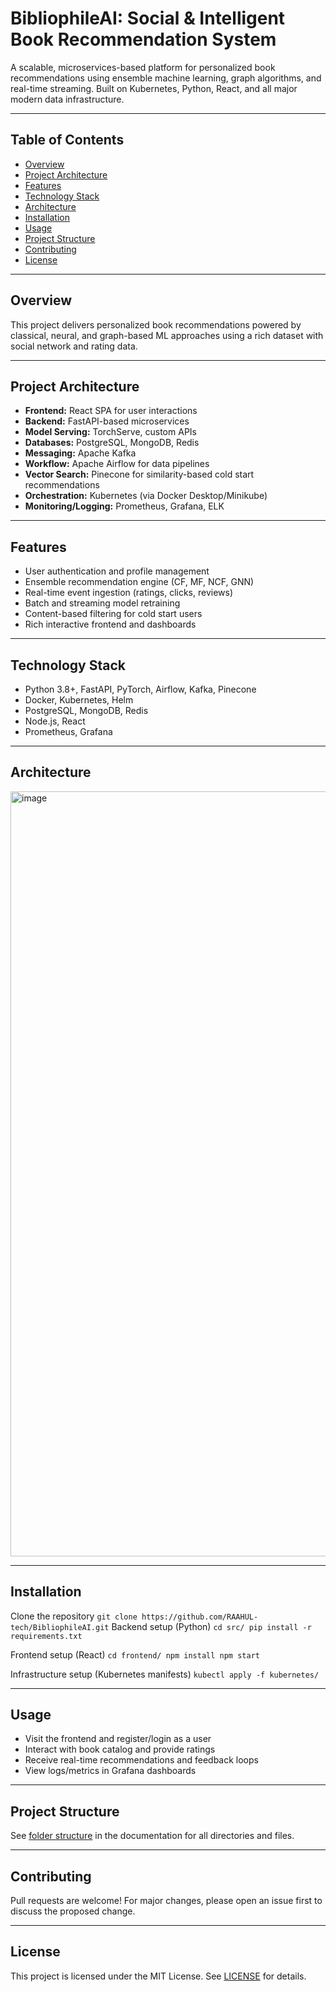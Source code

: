 # BibliophileAI: Social & Intelligent Book Recommendation System

A scalable, microservices-based platform for personalized book recommendations using ensemble machine learning, graph algorithms, and real-time streaming. Built on Kubernetes, Python, React, and all major modern data infrastructure.

---

## Table of Contents

- [Overview](#overview)
- [Project Architecture](#project-architecture)
- [Features](#features)
- [Technology Stack](#technology-stack)
- [Architecture](#architecture)
- [Installation](#installation)
- [Usage](#usage)
- [Project Structure](#project-structure)
- [Contributing](#contributing)
- [License](#license)

---

## Overview

This project delivers personalized book recommendations powered by classical, neural, and graph-based ML approaches using a rich dataset with social network and rating data.

---

## Project Architecture

- **Frontend:** React SPA for user interactions
- **Backend:** FastAPI-based microservices
- **Model Serving:** TorchServe, custom APIs
- **Databases:** PostgreSQL, MongoDB, Redis
- **Messaging:** Apache Kafka
- **Workflow:** Apache Airflow for data pipelines
- **Vector Search:** Pinecone for similarity-based cold start recommendations
- **Orchestration:** Kubernetes (via Docker Desktop/Minikube)
- **Monitoring/Logging:** Prometheus, Grafana, ELK

---

## Features

- User authentication and profile management
- Ensemble recommendation engine (CF, MF, NCF, GNN)
- Real-time event ingestion (ratings, clicks, reviews)
- Batch and streaming model retraining
- Content-based filtering for cold start users
- Rich interactive frontend and dashboards

---

## Technology Stack

- Python 3.8+, FastAPI, PyTorch, Airflow, Kafka, Pinecone
- Docker, Kubernetes, Helm
- PostgreSQL, MongoDB, Redis
- Node.js, React
- Prometheus, Grafana

---
## Architecture
<img width="2582" height="1224" alt="image" src="https://github.com/user-attachments/assets/b7a5677d-40d4-4faf-8653-c1d7e6355c37" />

---

## Installation
Clone the repository
`` git clone https://github.com/RAAHUL-tech/BibliophileAI.git ``
Backend setup (Python)
`` cd src/
pip install -r requirements.txt ``

Frontend setup (React)
`` cd frontend/
npm install
npm start ``

Infrastructure setup (Kubernetes manifests)
`` kubectl apply -f kubernetes/ ``

---

## Usage

- Visit the frontend and register/login as a user
- Interact with book catalog and provide ratings
- Receive real-time recommendations and feedback loops
- View logs/metrics in Grafana dashboards

---

## Project Structure

See [folder structure](#project-structure) in the documentation for all directories and files.

---

## Contributing

Pull requests are welcome! For major changes, please open an issue first to discuss the proposed change.

---

## License

This project is licensed under the MIT License. See [LICENSE](LICENSE) for details.

